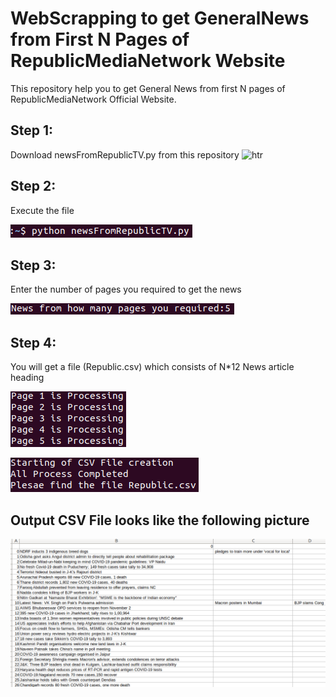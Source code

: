 # WebScrapping to get GeneralNews from First N Pages of RepublicMediaNetwork Website
This repository help you to get General News from first N pages of RepublicMediaNetwork Official Website.
## Step 1:
Download newsFromRepublicTV.py from this repository
![htr](./img/WSRMN1.png)

## Step 2:
Execute the file

![htr](./img/WSRMN2.png)

## Step 3:
Enter the number of pages you required to get the news

![htr](./img/WSRMN3.png)

## Step 4:
You will get a file (Republic.csv) which consists of N*12 News article heading

![htr](./img/WSRMN4.png)

![htr](./img/WSRMN5.png)

## Output CSV File looks like the following picture

![htr](./img/WSRMN6.png)
